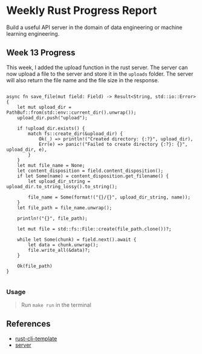 # Weekly Rust Progress Report
Build a useful API server in the domain of data engineering or machine learning engineering.

## Week 13 Progress

This week, I added the upload function in the rust server. The server can now upload a file to the server and store it in the `uploads` folder. The server will also return the file name and the file size in the response.
```

async fn save_file(mut field: Field) -> Result<String, std::io::Error> {
    let mut upload_dir = PathBuf::from(std::env::current_dir().unwrap());
    upload_dir.push("upload");

    if !upload_dir.exists() {
        match fs::create_dir(&upload_dir) {
            Ok(_) => println!("Created directory: {:?}", upload_dir),
            Err(e) => panic!("Failed to create directory {:?}: {}", upload_dir, e),
        }
    }
    let mut file_name = None;
    let content_disposition = field.content_disposition();
    if let Some(name) = content_disposition.get_filename() {
        let upload_dir_string = upload_dir.to_string_lossy().to_string();

        file_name = Some(format!("{}/{}", upload_dir_string, name));
    }
    let file_path = file_name.unwrap();

    println!("{}", file_path);

    let mut file = std::fs::File::create(file_path.clone())?;

    while let Some(chunk) = field.next().await {
        let data = chunk.unwrap();
        file.write_all(&data)?;
    }

    Ok(file_path)
}


```



### Usage
> Run `make run` in the terminal



## References

* [rust-cli-template](https://github.com/kbknapp/rust-cli-template)
* [server](https://codevoweb.com/build-a-simple-api-with-rust-and-actix-web/)